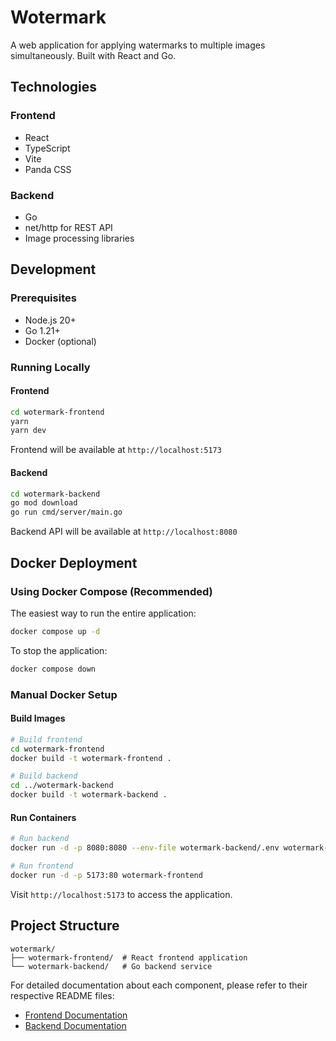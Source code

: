 # Wotermark

A web application for applying watermarks to multiple images simultaneously. Built with React and Go.

## Technologies

### Frontend
- React
- TypeScript
- Vite
- Panda CSS

### Backend
- Go
- net/http for REST API
- Image processing libraries

## Development

### Prerequisites
- Node.js 20+
- Go 1.21+
- Docker (optional)

### Running Locally

#### Frontend
```bash
cd wotermark-frontend
yarn
yarn dev
```
Frontend will be available at `http://localhost:5173`

#### Backend
```bash
cd wotermark-backend
go mod download
go run cmd/server/main.go
```
Backend API will be available at `http://localhost:8080`

## Docker Deployment

### Using Docker Compose (Recommended)
The easiest way to run the entire application:

```bash
docker compose up -d
```

To stop the application:
```bash
docker compose down
```

### Manual Docker Setup

#### Build Images
```bash
# Build frontend
cd wotermark-frontend
docker build -t wotermark-frontend .

# Build backend
cd ../wotermark-backend
docker build -t wotermark-backend .
```

#### Run Containers
```bash
# Run backend
docker run -d -p 8080:8080 --env-file wotermark-backend/.env wotermark-backend

# Run frontend
docker run -d -p 5173:80 wotermark-frontend
```

Visit `http://localhost:5173` to access the application.

## Project Structure
```
wotermark/
├── wotermark-frontend/  # React frontend application
└── wotermark-backend/   # Go backend service
```

For detailed documentation about each component, please refer to their respective README files:
- [Frontend Documentation](./wotermark-frontend/README.md)
- [Backend Documentation](./wotermark-backend/README.md)
